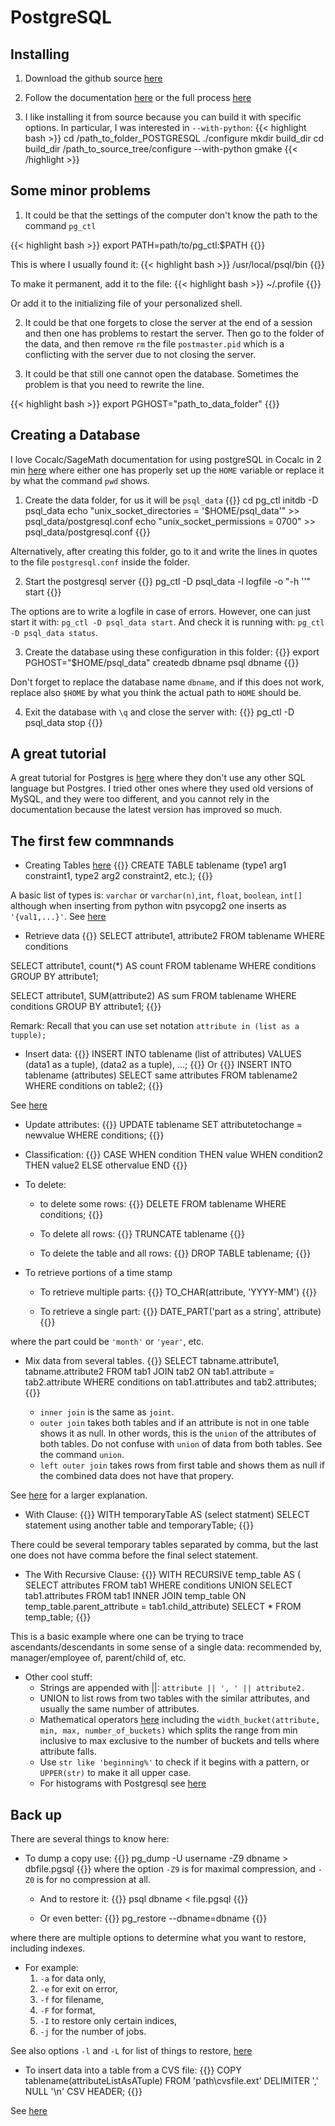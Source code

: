 # PostgreSQL

## Installing

1. Download the github source 
[here](https://github.com/postgres/postgres) 
 
2. Follow the documentation 
[here](https://www.postgresql.org/docs/9.3/install-short.html) 
or the full process
[here](https://www.postgresql.org/docs/9.3/install-procedure.html)

3. I like installing it from source because you can
build it with specific options. In particular, I was interested in
`--with-python`: 
{{< highlight bash >}}
	cd /path_to_folder_POSTGRESQL
	./configure
	mkdir build_dir
	cd build_dir
	/path_to_source_tree/configure --with-python
	gmake
{{< /highlight >}}

## Some minor problems
1. It could be that the settings of the computer don't know 
the path to the command `pg_ctl`

{{< highlight bash >}}
	export PATH=path/to/pg_ctl:$PATH
{{</highlight>}}

This is where I usually found it:
{{< highlight bash >}}
	/usr/local/psql/bin
{{</highlight>}}

To make it permanent, add it to the file:
{{< highlight bash >}}
	~/.profile
{{</highlight>}}

Or add it to the initializing file of your personalized shell.


2. It could be that one forgets to close the server at the end 
of a session and then one has problems to restart the server. Then
go to the folder of the data, and then remove `rm` the file `postmaster.pid`
which is a conflicting with the server due to not closing the server.

3. It could be that still one cannot open the database. Sometimes the problem 
is that you need to rewrite the line.

{{< highlight bash >}}
    export PGHOST="path_to_data_folder"
{{</highlight>}}




## Creating a Database

I love Cocalc/SageMath documentation for using postgreSQL in Cocalc in 2 min
[here](https://doc.cocalc.com/howto/postgresql.html)
where either one has properly set up the `HOME` variable or replace it by what the command `pwd` shows.

1. Create the data folder, for us it will be `psql_data` 
{{<highlight bash>}}
	cd
	pg_ctl initdb -D psql_data 
	echo "unix_socket_directories = '$HOME/psql_data'" >> psql_data/postgresql.conf
	echo "unix_socket_permissions = 0700" >> psql_data/postgresql.conf
{{</highlight>}}

Alternatively, after creating this folder, 
go to it and write the lines
in quotes to the file `postgresql.conf`
inside the folder.

2. Start the postgresql server
{{<highlight bash>}}
pg_ctl -D psql_data -l logfile -o "-h ''" start
{{</highlight>}}

The options are to write a logfile in case of errors. However,
one can just start it with: `pg_ctl -D psql_data start`. 
And check it is running with: `pg_ctl -D psql_data status`.

3. Create the database using these configuration in this folder:
{{<highlight bash>}}
    export PGHOST="$HOME/psql_data"
	createdb dbname
	psql dbname
{{</highlight>}}

Don't forget to replace the database name `dbname`, and if
this does not work, replace also `$HOME` by what you think the actual
path to `HOME` should be.

4. Exit the database with `\q` and close the server with:
{{<highlight bash>}}
	pg_ctl -D psql_data stop
{{</highlight>}}

## A great tutorial
A great tutorial for Postgres is [here](https://pgexercises.com/)
where they don't use any other SQL language but Postgres. 
I tried other ones where they used old versions of MySQL,
and they were too different, and you cannot rely in the 
documentation because the latest version has improved so much.

## The first few commnands

* Creating Tables [here](https://www.postgresql.org/docs/9.1/sql-createtable.html)
{{<highlight postgresql>}}
CREATE TABLE tablename (type1 arg1 constraint1, type2 arg2 constraint2, etc.);
{{</highlight>}}

A basic list of types is: `varchar` or `varchar(n)`,`int`, `float`, `boolean`, `int[]` although when inserting from python witn psycopg2 one inserts as `'{val1,...}'`. See [here](https://www.guru99.com/postgresql-data-types.html)

* Retrieve data
{{<highlight postgresql>}}
SELECT attribute1, attribute2 FROM tablename WHERE conditions 

SELECT attribute1, count(\*) AS count FROM tablename WHERE conditions GROUP BY attribute1;

SELECT attribute1, SUM(attribute2) AS sum FROM tablename WHERE conditions GROUP BY attribute1;
{{</highlight>}}

Remark: Recall that you can use set notation `attribute in (list as a tupple);`


* Insert data:
{{<highlight postgresql>}}
    INSERT INTO tablename (list of attributes) VALUES (data1 as a tuple), (data2 as a tuple), ...;
{{</highlight>}}
Or
{{<highlight postgresql>}}
INSERT INTO tablename (attributes) SELECT same attributes FROM tablename2 WHERE conditions on table2;
{{</highlight>}}

See [here](https://www.postgresql.org/docs/9.5/sql-insert.html)

* Update attributes:
{{<highlight postgresql>}}
    UPDATE tablename SET attributetochange = newvalue WHERE conditions;
{{</highlight>}}

* Classification:
{{<highlight postgresql>}}
    CASE WHEN condition THEN value WHEN condition2 THEN value2 ELSE othervalue END
{{</highlight>}}

* To delete:
    - to delete some rows:
{{<highlight postgresql>}}
    DELETE FROM tablename WHERE conditions;
{{</highlight>}}

    - To delete all rows:
{{<highlight postgresql>}}
    TRUNCATE tablename
{{</highlight>}}

    - To delete the table and all rows:
{{<highlight postgresql>}}
    DROP TABLE tablename;
{{</highlight>}}

* To retrieve portions of a time stamp

    - To retrieve multiple parts:
{{<highlight postgresql>}}
    TO_CHAR(attribute, 'YYYY-MM')
{{</highlight>}}

    - To retrieve a single part:
{{<highlight postgresql>}}
    DATE_PART('part as a string', attribute)
{{</highlight>}}

where the part could be `'month'` or `'year'`, etc.


* Mix data from several tables. 
{{<highlight postgresql>}}
SELECT tabname.attribute1, tabname.attribute2
FROM tab1 JOIN tab2 ON tab1.attribute = tab2.attribute
WHERE conditions on tab1.attributes and tab2.attributes;
{{</highlight>}}

    - `inner join` is the same as `joint`.
    - `outer join` takes both tables and if an attribute is not in one table shows it as null. In other words, 
this is the `union` of the attributes of both tables. Do not confuse with
`union` of data from both tables. See the command `union`.
    - `left outer join` takes rows from first table and shows them as null if the combined data does not have that propery.

See [here](https://www.postgresql.org/docs/8.3/tutorial-join.html) for a larger explanation.

* With Clause:
{{<highlight postgresql>}}
WITH temporaryTable AS (select statment) SELECT statement using another table and temporaryTable;
{{</highlight>}}

There could be several temporary tables separated by comma, but the last one does not have comma before the final select statement. 

* The With Recursive Clause:
{{<highlight postgresql>}}
WITH RECURSIVE temp_table AS (
SELECT attributes FROM tab1 WHERE conditions
UNION
SELECT tab1.attributes FROM tab1
INNER JOIN temp_table 
ON temp_table.parent_attribute = tab1.child_attribute)
SELECT * FROM temp_table;
{{</highlight>}}

This is a basic example where one can be trying 
to trace ascendants/descendants
in some sense of a single data: recommended by, manager/employee of,
parent/child of, etc.

* Other cool stuff:
    - Strings are appended with ||: `attribute || ', ' || attribute2.`
    - UNION to list rows from two tables with the similar attributes, and usually the same number of attributes.
    - Mathematical operators [here](https://www.postgresql.org/docs/9.1/functions-math.html) including the `width_bucket(attribute, min, max, number_of_buckets)` which splits the range from min inclusive to max exclusive to the number of buckets and tells where attribute falls. 
    - Use `str like 'beginning%'` to check if it begins with a pattern, or `UPPER(str)` to make it all upper case.  
    - For histograms with Postgresql see [here](https://tapoueh.org/blog/2014/02/postgresql-aggregates-and-histograms/)

## Back up
There are several things to know here:

* To dump a copy use:
{{<highlight bash>}}
pg_dump -U username -Z9 dbname > dbfile.pgsql
{{</highlight>}}
where the option `-Z9` is for maximal compression, and `-Z0` is for no
compression at all.

    - And to restore it:
{{<highlight bash>}}
psql dbname < file.pgsql
{{</highlight>}}

    - Or even better:
{{<highlight bash>}}
pg_restore --dbname=dbname
{{</highlight>}}

where there are multiple options to determine 
what you want to restore, including indexes.

 - For example:
    1. `-a` for data only, 
    2. `-e` for exit on error, 
    3. `-f` for filename, 
    4. `-F` for format,
    5. `-I` to restore only certain indices, 
    6. `-j` for the number of jobs.

See also options `-l` and `-L` for list of things to restore, [here](https://www.postgresql.org/docs/9.2/app-pgrestore.html)

* To insert data into a table from a CVS file:
{{<highlight postgresql>}}
COPY tablename(attributeListAsATuple) FROM 'path\cvsfile.ext' DELIMITER ',' NULL '\n' CSV HEADER; 
{{</highlight>}}

See [here](https://www.postgresql.org/docs/9.0/sql-copy.html)
 

	
